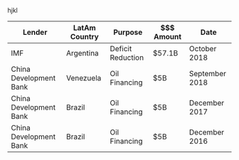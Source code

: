 hjkl





Lender | LatAm Country | Purpose | $$$ Amount | Date |
-----------  | ------------- | ------------- | ------------- | ------------- |
IMF | Argentina | Deficit Reduction | $57.1B | October 2018 |
China Development Bank | Venezuela | Oil Financing | $5B | September 2018 |
China Development Bank | Brazil | Oil Financing | $5B | December 2017 |
China Development Bank | Brazil | Oil Financing | $5B | December 2016 |
